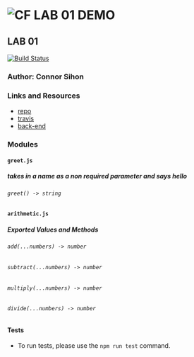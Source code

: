 ![CF](http://i.imgur.com/7v5ASc8.png) LAB 01 DEMO
==============================================

## LAB 01
[![Build Status](https://travis-ci.com/consihon/mathLab.svg?branch=master)](https://travis-ci.com/consihon/mathLab)

### Author: Connor Sihon

### Links and Resources
* [repo](https://github.com/consihon/mathLab.git)
* [travis](https://travis-ci.com/consihon/mathLab.svg?branch=master)
* [back-end](https://mathlab401n12.herokuapp.com/)

### Modules
#### `greet.js`
##### takes in a name as a non required parameter and says hello 
###### `greet() -> string`

#### `arithmetic.js`
##### Exported Values and Methods
###### `add(...numbers) -> number`
###### `subtract(...numbers) -> number`
###### `multiply(...numbers) -> number`
###### `divide(...numbers) -> number`

#### Tests
* To run tests, please use the `npm run test` command.

